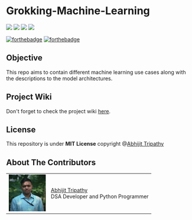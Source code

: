 # Grokking-Machine-Learning
<img src="https://img.shields.io/github/license/Abhijit2505/Grokking-Machine-Learning?style=for-the-badge">&nbsp;<img src ="https://img.shields.io/github/languages/code-size/Abhijit2505/Grokking-Machine-Learning?style=for-the-badge">&nbsp;<img src = "https://img.shields.io/github/contributors/Abhijit2505/Grokking-Machine-Learning?style=for-the-badge">&nbsp;<img src ="https://img.shields.io/github/last-commit/Abhijit2505/Grokking-Machine-Learning?style=for-the-badge">

[![forthebadge](https://forthebadge.com/images/badges/built-with-love.svg)](https://forthebadge.com)   [![forthebadge](https://forthebadge.com/images/badges/built-by-developers.svg)](https://forthebadge.com)

## Objective
This repo aims to contain different machine learning use cases along with the descriptions to the model architectures.

## Project Wiki
Don't forget to check the project wiki <a href="https://github.com/Abhijit2505/Grokking-Machine-Learning/wiki">here</a>. 

## License

This repository is under **MIT License** copyright @<a href = "https://github.com/Abhijit2505">Abhijit Tripathy</a>

## About The Contributors

<table>
    <tr>
        <td>
            <img src = "https://github.com/Abhijit2505/Grokking-Machine-Learning/blob/main/Assets/editor2.jpeg" height = "100">
        </td>
            <td>
                <a href="https://github.com/Abhijit2505">Abhijit Tripathy</a></br>
    DSA Developer and Python Programmer
        </td>
        </tr>
    </table>

